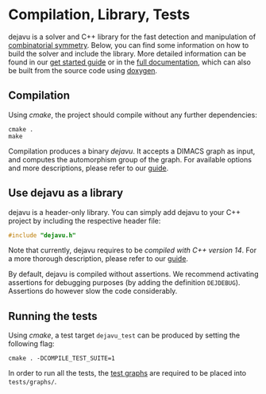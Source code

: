 # Compilation, Library, Tests
dejavu is a solver and C++ library for the fast detection and manipulation of [combinatorial symmetry](https://automorphisms.org/quick_start/symmetry/). 
Below, you can find some information on how to build the solver and include the library.
More detailed information can be found in our [get started guide](https://automorphisms.org/) or in the [full documentation](https://automorphisms.org/documentation/), which can also be built from the source code using [doxygen](https://www.doxygen.nl/).


## Compilation
Using *cmake*, the project should compile without any further dependencies:
```text
cmake .
make
```
Compilation produces a binary *dejavu*. It accepts a DIMACS graph as input, and computes the automorphism group of the graph. For available options and more descriptions, please refer to our [guide](https://automorphisms.org/quick_start/standalone/).

## Use dejavu as a library
dejavu is a header-only library. You can simply add dejavu to your C++ project by including the respective header file: 
```cpp
#include "dejavu.h"
```

Note that currently, dejavu requires to be *compiled with C++ version 14*. For a more thorough description, please refer to our [guide](https://automorphisms.org/quick_start/cpp_api/).

By default, dejavu is compiled without assertions. We recommend activating assertions for debugging purposes (by adding the definition `DEJDEBUG`). Assertions do however slow the code considerably.

## Running the tests
Using *cmake*, a test target `dejavu_test` can be produced by setting the following flag:
```text
cmake . -DCOMPILE_TEST_SUITE=1
```

In order to run all the tests, the [test graphs](https://automorphisms.org/graphs/graphs.zip) are required to be placed into `tests/graphs/`.
